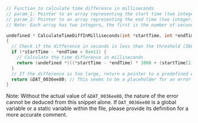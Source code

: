 ```c
// Function to calculate time difference in milliseconds
// param_1: Pointer to an array representing the start time (two integers)
// param_2: Pointer to an array representing the end time (two integer)
// Note: Each array has two integers, the first is the number of seconds, and the second is the number of microseconds

undefined * CalculateTimeDiffInMilliseconds(int *startTime, int *endTime)
{
  // Check if the difference in seconds is less than the threshold (3601 seconds)
  if (*startTime - *endTime < 0xe11) {
    // Calculate the time difference in milliseconds
    return (undefined *)((*startTime - *endTime) * 1000 + (startTime[1] - endTime[1]) / 1000);
  }
  // If the difference is too large, return a pointer to a predefined error value
  return &DAT_0036ee80; // This seems to be a placeholder for an error value, but the actual value/address is not provided in this snippet
}
```
Note: Without the actual value of `&DAT_0036ee80`, the nature of the error cannot be deduced from this snippet alone. If `DAT_0036ee80` is a global variable or a static variable within the file, please provide its definition for a more accurate comment.